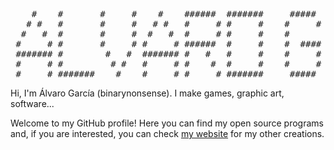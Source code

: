 <pre>
    #    #       #     #    #    ######  #######     #####     #    ######   #####  ###    #    
   # #   #       #     #   # #   #     # #     #    #     #   # #   #     # #     #  #    # #   
  #   #  #       #     #  #   #  #     # #     #    #        #   #  #     # #        #   #   #  
 #     # #       #     # #     # ######  #     #    #  #### #     # ######  #        #  #     # 
 ####### #        #   #  ####### #   #   #     #    #     # ####### #   #   #        #  ####### 
 #     # #         # #   #     # #    #  #     #    #     # #     # #    #  #     #  #  #     # 
 #     # #######    #    #     # #     # #######     #####  #     # #     #  #####  ### #     #
</pre>
Hi, I'm Álvaro García (binarynonsense). I make games, graphic art, software...

Welcome to my GitHub profile! Here you can find my open source programs and, if you are interested, you can check [my website](https://www.binarynonsense.com/) for my other creations.
